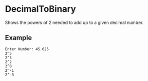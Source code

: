 # DecimalToBinary
Shows the powers of 2 needed to add up to a given decimal number.

## Example 
```
Enter Number: 45.625
2^5
2^3
2^2
2^0
2^-1
2^-3

```
